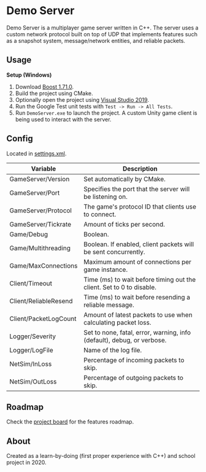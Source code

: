 # Demo Server

Demo Server is a multiplayer game server written in C++. The server uses a custom network protocol built on top of UDP that implements features such as a snapshot system, message/network entities, and reliable packets.

## Usage

**Setup (Windows)**

1. Download [Boost 1.71.0](https://www.boost.org/users/history/version_1_71_0.html).
2. Build the project using CMake.
3. Optionally open the project using [Visual Studio 2019](https://visualstudio.microsoft.com).
  1. Run the Google Test unit tests with `Test -> Run -> All Tests`.
5. Run `DemoServer.exe` to launch the project. A custom Unity game client is being used to interact with the server.

## Config

Located in [settings.xml](settings.xml).

| Variable               | Description                                                             |
|------------------------|-------------------------------------------------------------------------|
| GameServer/Version     | Set automatically by CMake.                                             |
| GameServer/Port        | Specifies the port that the server will be listening on.                |
| GameServer/Protocol    | The game's protocol ID that clients use to connect.                     |
| GameServer/Tickrate    | Amount of ticks per second.                                             |
| Game/Debug             | Boolean.                                                                |
| Game/Multithreading    | Boolean. If enabled, client packets will be sent concurrently.          |
| Game/MaxConnections    | Maximum amount of connections per game instance.                        |
| Client/Timeout         | Time (ms) to wait before timing out the client. Set to 0 to disable.    |
| Client/ReliableResend  | Time (ms) to wait before resending a reliable message.                  |
| Client/PacketLogCount  | Amount of latest packets to use when calculating packet loss.           |
| Logger/Severity        | Set to none, fatal, error, warning, info (default), debug, or verbose.  |
| Logger/LogFile         | Name of the log file.                                                   |
| NetSim/InLoss          | Percentage of incoming packets to skip.                                 |
| NetSim/OutLoss         | Percentage of outgoing packets to skip.                                 |

## Roadmap

Check the [project board](https://github.com/ea-ae/demo-server/projects/1) for the features roadmap.

## About

Created as a learn-by-doing (first proper experience with C++) and school project in 2020.
